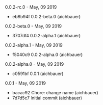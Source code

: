 0.0.2-rc.0 - May, 09 2019

* eb8b94f 0.0.2-beta.0 (aichbauer)

0.0.2-beta.0 - May, 09 2019

* 3707df4 0.0.2-alpha.1 (aichbauer)

0.0.2-alpha.1 - May, 09 2019

* f5040c9 0.0.2-alpha.0 (aichbauer)

0.0.2-alpha.0 - May, 09 2019

* c0591bf 0.0.1 (aichbauer)

0.0.1 - May, 09 2019

* bacac92 Chore: change name (aichbauer)
* 7d7d5c7 Initial commit (aichbauer)

